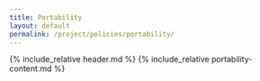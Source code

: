 ```yaml
---
title: Portability
layout: default
permalink: /project/policies/portability/
---
```


{% include_relative header.md %}
{% include_relative portability-content.md %}
